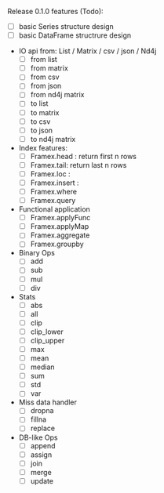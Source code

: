 

Release 0.1.0 features (Todo): 

- [ ] basic Series structure design
- [ ] basic DataFrame structrure design
- IO api from: List / Matrix / csv / json / Nd4j
  - [ ] from list
  - [ ] from matrix
  - [ ] from csv
  - [ ] from json
  - [ ] from nd4j matrix
  - [ ] to list
  - [ ] to matrix
  - [ ] to csv
  - [ ] to json
  - [ ] to nd4j matrix
- Index features:
  - [ ] Framex.head : return first n rows
  - [ ] Framex.tail: return last n rows
  - [ ] Framex.loc :
  - [ ] Framex.insert :
  - [ ] Framex.where
  - [ ] Framex.query
- Functional application
  - [ ] Framex.applyFunc
  - [ ] Framex.applyMap
  - [ ] Framex.aggregate
  - [ ] Framex.groupby
- Binary Ops
  - [ ] add
  - [ ] sub
  - [ ] mul
  - [ ] div
- Stats
  - [ ] abs
  - [ ] all
  - [ ] clip
  - [ ] clip_lower
  - [ ] clip_upper
  - [ ] max
  - [ ] mean
  - [ ] median
  - [ ] sum
  - [ ] std
  - [ ] var
- Miss data handler
  - [ ] dropna
  - [ ] fillna
  - [ ] replace
- DB-like Ops
  - [ ] append
  - [ ] assign
  - [ ] join
  - [ ] merge
  - [ ] update